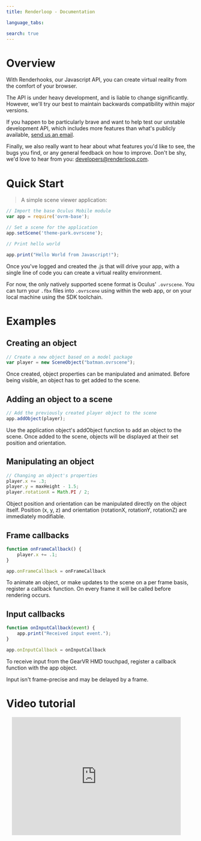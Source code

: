 ```yaml
---
title: Renderloop - Documentation

language_tabs:

search: true
---
```


# Overview

With Renderhooks, our Javascript API, you can create virtual reality from the comfort of your browser.

The API is under heavy development, and is liable to change significantly. However, we'll try our best to maintain backwards compatibility within major versions.

If you happen to be particularly brave and want to help test our unstable development API, which
includes more features than what's publicly available, [send us an email](mailto:developers@renderloop.com).

Finally, we also really want to hear about what features you'd like to see, the bugs you find, or any general feedback on how to improve. Don't be shy, we'd love
to hear from you: [developers@renderloop.com](mailto:developers@renderloop.com).

# Quick Start

> A simple scene viewer application:

```javascript
// Import the base Oculus Mobile module
var app = require('ovrm-base');

// Set a scene for the application
app.setScene('theme-park.ovrscene');

// Print hello world

app.print("Hello World from Javascript!");
```

Once you've logged and created the .js that will drive your app, with a single line of code you can
create a virtual reality environment.

<aside class="notice"> For now, the only natively supported scene format is Oculus' <code>.ovrscene</code>. You can turn your <code>.fbx</code> files into <code>.ovrscene</code> using within the web app, or on your local machine using the SDK toolchain.</aside>

# Examples
## Creating an object
```javascript
// Create a new object based on a model package
var player = new SceneObject("batman.ovrscene");
```
Once created, object properties can be manipulated and animated. Before being visible, an object
has to get added to the scene.
## Adding an object to a scene
```javascript
// Add the previously created player object to the scene
app.addObject(player);
```
Use the application object's addObject function to add an object to the scene. Once added to the scene, objects will be displayed at their
set position and orientation.

## Manipulating an object
```javascript
// Changing an object's properties
player.x += .3;
player.y = maxHeight - 1.5;
player.rotationX = Math.PI / 2;
```
Object position and orientation can be manipulated directly on the object itself. Position (x, y, z) and orientation (rotationX, rotationY, rotationZ) are
immediately modifiable.

## Frame callbacks
```javascript
function onFrameCallback() {
    player.x += .1;
}

app.onFrameCallback = onFrameCallback
```
To animate an object, or make updates to the scene on a per frame basis, register a callback function. On every frame it will be called before
rendering occurs.
## Input callbacks

```javascript
function onInputCallback(event) {
    app.print("Received input event.");
}

app.onInputCallback = onInputCallback
```
To receive input from the GearVR HMD touchpad, register a callback function with the app object.

<aside class="notice">
Input isn't frame-precise and may be delayed by a frame.
</aside>

# Video tutorial

<iframe style="margin-left: 15px" width="450" height="315" src="https://www.youtube.com/embed/FCKpRMZwByU" frameborder="0" allowfullscreen></iframe>
